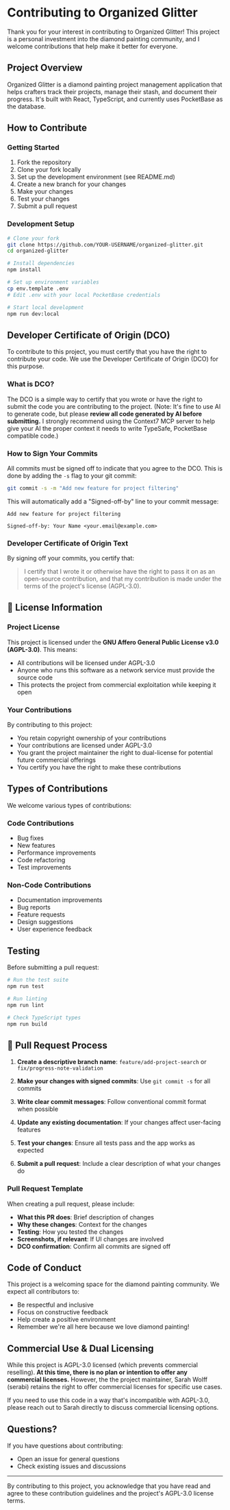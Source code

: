 # Contributing to Organized Glitter

Thank you for your interest in contributing to Organized Glitter! This project is a personal investment into the diamond painting community, and I welcome contributions that help make it better for everyone.

## Project Overview

Organized Glitter is a diamond painting project management application that helps crafters track their projects, manage their stash, and document their progress. It's built with React, TypeScript, and currently uses PocketBase as the database.

## How to Contribute

### Getting Started

1. Fork the repository
2. Clone your fork locally
3. Set up the development environment (see README.md)
4. Create a new branch for your changes
5. Make your changes
6. Test your changes
7. Submit a pull request

### Development Setup

```bash
# Clone your fork
git clone https://github.com/YOUR-USERNAME/organized-glitter.git
cd organized-glitter

# Install dependencies
npm install

# Set up environment variables
cp env.template .env
# Edit .env with your local PocketBase credentials

# Start local development
npm run dev:local
```

## Developer Certificate of Origin (DCO)

To contribute to this project, you must certify that you have the right to contribute your code. We use the Developer Certificate of Origin (DCO) for this purpose.

### What is DCO?

The DCO is a simple way to certify that you wrote or have the right to submit the code you are contributing to the project. (Note: It's fine to use AI to generate code, but please **review all code generated by AI before submitting.** I strongly recommend using the Context7 MCP server to help give your AI the proper context it needs to write TypeSafe, PocketBase compatible code.)

### How to Sign Your Commits

All commits must be signed off to indicate that you agree to the DCO. This is done by adding the `-s` flag to your git commit:

```bash
git commit -s -m "Add new feature for project filtering"
```

This will automatically add a "Signed-off-by" line to your commit message:

```
Add new feature for project filtering

Signed-off-by: Your Name <your.email@example.com>
```

### Developer Certificate of Origin Text

By signing off your commits, you certify that:

> I certify that I wrote it or otherwise have the right to pass it on as an open-source contribution, and that my contribution is made under the terms of the project's license (AGPL-3.0).

## 📜 License Information

### Project License

This project is licensed under the **GNU Affero General Public License v3.0 (AGPL-3.0)**. This means:

- All contributions will be licensed under AGPL-3.0
- Anyone who runs this software as a network service must provide the source code
- This protects the project from commercial exploitation while keeping it open

### Your Contributions

By contributing to this project:

- You retain copyright ownership of your contributions
- Your contributions are licensed under AGPL-3.0
- You grant the project maintainer the right to dual-license for potential future commercial offerings
- You certify you have the right to make these contributions

## Types of Contributions

We welcome various types of contributions:

### Code Contributions

- Bug fixes
- New features
- Performance improvements
- Code refactoring
- Test improvements

### Non-Code Contributions

- Documentation improvements
- Bug reports
- Feature requests
- Design suggestions
- User experience feedback

## Testing

Before submitting a pull request:

```bash
# Run the test suite
npm run test

# Run linting
npm run lint

# Check TypeScript types
npm run build
```

## 📝 Pull Request Process

1. **Create a descriptive branch name**: `feature/add-project-search` or `fix/progress-note-validation`

2. **Make your changes with signed commits**: Use `git commit -s` for all commits

3. **Write clear commit messages**: Follow conventional commit format when possible

4. **Update any existing documentation**: If your changes affect user-facing features

5. **Test your changes**: Ensure all tests pass and the app works as expected

6. **Submit a pull request**: Include a clear description of what your changes do

### Pull Request Template

When creating a pull request, please include:

- **What this PR does**: Brief description of changes
- **Why these changes**: Context for the changes
- **Testing**: How you tested the changes
- **Screenshots, if relevant**: If UI changes are involved
- **DCO confirmation**: Confirm all commits are signed off

## Code of Conduct

This project is a welcoming space for the diamond painting community. We expect all contributors to:

- Be respectful and inclusive
- Focus on constructive feedback
- Help create a positive environment
- Remember we're all here because we love diamond painting!

## Commercial Use & Dual Licensing

While this project is AGPL-3.0 licensed (which prevents commercial reselling). **At this time, there is no plan or intention to offer any commercial licenses.** However, the the project maintainer, Sarah Wolff (serabi) retains the right to offer commercial licenses for specific use cases.

If you need to use this code in a way that's incompatible with AGPL-3.0, please reach out to Sarah directly to discuss commercial licensing options.

## Questions?

If you have questions about contributing:

- Open an issue for general questions
- Check existing issues and discussions

---

By contributing to this project, you acknowledge that you have read and agree to these contribution guidelines and the project's AGPL-3.0 license terms.
